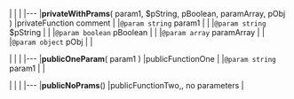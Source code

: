 




|	|	|
|---
|__privateWithPrams__( param1, $pString, pBoolean, paramArray, pObj )	|privateFunction comment		|
|`@param string` param1	|		|
|`@param string` $pString	|		|
|`@param boolean` pBoolean	|		|
|`@param array` paramArray	|		|
|`@param object` pObj	|		|

|	|	|
|---
|__publicOneParam__( param1 )	|publicFunctionOne		|
|`@param string` param1	|		|

|	|	|
|---
|__publicNoPrams__()	|publicFunctionTwo,,  no parameters		|